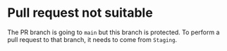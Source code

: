 # Pull request not suitable

The PR branch is going to `main` but this branch is protected. To perform a pull request to that branch, it needs to come from `Staging`. 